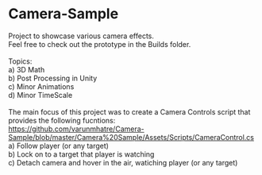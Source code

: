 # Camera-Sample

Project to showcase various camera effects. <br>
Feel free to check out the prototype in the Builds folder.
<br><br>
Topics:<br>
a) 3D Math<br>
b) Post Processing in Unity<br>
c) Minor Animations<br>
d) Minor TimeScale<br>
<br>
The main focus of this project was to create a Camera Controls script that provides the following fucntions:<br>
https://github.com/varunmhatre/Camera-Sample/blob/master/Camera%20Sample/Assets/Scripts/CameraControl.cs <br>
a) Follow player (or any target)<br>
b) Lock on to a target that player is watching<br>
c) Detach camera and hover in the air, watiching player (or any target)
